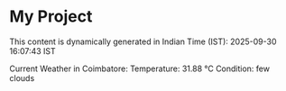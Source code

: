 # My Project

This content is dynamically generated in Indian Time (IST): 2025-09-30 16:07:43 IST


Current Weather in Coimbatore:
Temperature: 31.88 °C
Condition: few clouds
